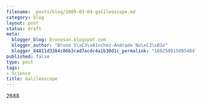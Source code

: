 ```yaml
--- 
filename: _posts/blog/2009-03-04-galileoscope.md
category: blog
layout: post
status: draft
meta: 
  blogger_blog: brunosan.blogspot.com
  blogger_author: "Bruno S\xC3\xA1nchez-Andrade Nu\xC3\xB1o"
  blogger_84811d3284c06b3cad7acdc4a1b30d1c_permalink: "160250015095484704"
published: false
type: post
tags: 
- Science
title: Galileoscope
---
```

2688
